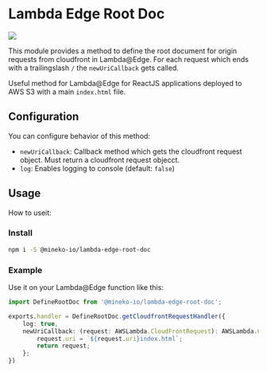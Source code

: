 # Lambda Edge Root Doc
![](https://github.com/mineko-io/lambda-edge-root-doc/workflows/Build%20%26%20Test/badge.svg)

This module provides a method to define the root document for origin requests from cloudfront in Lambda@Edge.
For each request which ends with a trailingslash `/` the `newUriCallback` gets called.

Useful method for Lambda@Edge for ReactJS applications deployed to AWS S3 with a main `index.html` file.

## Configuration
You can configure behavior of this method:

* `newUriCallback`: Callback method which gets the cloudfront request object. Must return a cloudfront request objecct.
* `log`: Enables logging to console  (default: `false`)

## Usage
How to useit:

### Install
```bash
npm i -S @mineko-io/lambda-edge-root-doc
```

### Example
Use it on your Lambda@Edge function like this:
```ts
import DefineRootDoc from '@mineko-io/lambda-edge-root-doc';

exports.handler = DefineRootDoc.getCloudfrontRequestHandler({
    log: true,
    newUriCallback: (request: AWSLambda.CloudFrontRequest): AWSLambda.CloudFrontRequest => {
        request.uri = `${request.uri}index.html`;
        return request;
    };
})
```